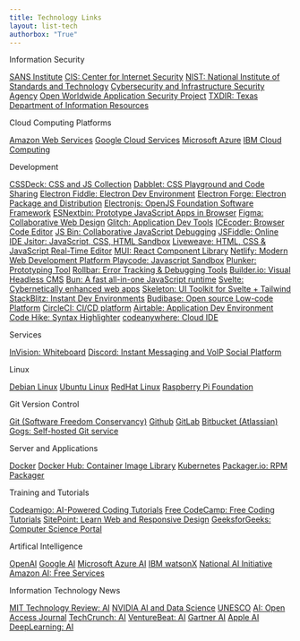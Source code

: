 ```yaml
---
title: Technology Links
layout: list-tech
authorbox: "True"
---
```

<div class="portfolio">

<div class="flex-container">
<div class="rsidebar-links" style="margin-top:0;">
<p>Information Security</p>
<a href="https://www.sans.org" alt="SANS">SANS Institute</a>
<a href="https://www.cisecurity.org" alt="CIS">CIS: Center for Internet Security</a> 
<a href="https://www.nist.gov" alt="NIST">NIST: National Institute of Standards and Technology</a>
<a href="https://www.cisa.gov" alt="CISA">Cybersecurity and Infrastructure Security Agency</a>
<a href="https://owasp.org/" alt="OWASP">Open Worldwide Application Security Project</a>
<a href="https://dir.texas.gov" alt="TXDIR">TXDIR: Texas Department of Information Resources</a>
<p>Cloud Computing Platforms</p>
<a href="https://aws.amazon.com" alt="AWS">Amazon Web Services</a>
<a href="https://cloud.google.com" alt="Google Cloud">Google Cloud Services</a>
<a href="https://azure.microsoft.com" alt="Microsoft Azure">Microsoft Azure</a>
<a href="https://www.ibm.com/cloud/compute" alt="IBM Cloud Computing">IBM Cloud Computing</a>
<p>Development</p> 
<a href="https://cssdeck.com/login" alt="CSSDeck:  CSS and JS Collection">CSSDeck: CSS and JS Collection</a>
<a href="https://dabblet.com/" alt="Dabblet: CSS Playground and Code Sharing Tool">Dabblet: CSS Playground and Code Sharing</a>
<a href="https://www.electronjs.org/fiddle" alt="Electron Fiddle: Electron Dev Environment">Electron Fiddle: Electron Dev Environment</a>
<a href="https://www.electronforge.io/" alt="Electron Forge: Package and Distributing Tool for Electron Apps">Electron Forge: Electron Package and Distribution</a>
<a href="https://www.electronjs.org/" alt="Electronjs:  OpenJS Foundation Software Framework">Electronjs:  OpenJS Foundation Software Framework</a>
<a href="https://esnextb.in/" alt="ESNextbin: Prototype JavaScript Apps in Browser">ESNextbin: Prototype JavaScript Apps in Browser</a>
<a href="https://www.figma.com/" alt="Figma: Collaborative Web Design">Figma: Collaborative Web Design</a>
<a href="https://glitch.com/" alt="Glitch: Application Dev Tools">Glitch: Application Dev Tools</a>
<a href="https://icecoder.net/" alt="ICEcoder: Browser Code Editor">ICEcoder: Browser Code Editor</a>
<a href="https://jsbin.com/?html,output" alt="JS Bin: Collaborative JavaScript Debugging">JS Bin: Collaborative JavaScript Debugging</a>
<a href="https://jsfiddle.net/" alt="JSFiddle: Online IDE ">JSFiddle: Online IDE </a>
<a href="https://jsitor.com/" alt="Jsitor:  JavaScript, CSS, HTML Sandbox">Jsitor:  JavaScript, CSS, HTML Sandbox</a>
<a href="https://liveweave.com/" alt="Liveweave: HTML, CSS & JavaScript Real-Time Editor">Liveweave: HTML, CSS & JavaScript Real-Time Editor</a>
<a href="https://mui.com/" alt="MUI: React Component Library">MUI: React Component Library</a>
<a href="https://app.netlify.com/teams/imagelessthought/overview" alt="Netlify: Modern Web Development Platform ">Netlify: Modern Web Development Platform </a>
<a href="https://playcode.io/" alt="Playcode: Javascript Sandbox">Playcode: Javascript Sandbox</a>
<a href="https://plnkr.co/" alt="Plunker: Prototyping Tool">Plunker: Prototyping Tool</a>
<a href="https://rollbar.com/" alt="Rollbar: Error Tracking & Debugging Tools">Rollbar: Error Tracking & Debugging Tools</a>
<a href="https://builder.io/app/onboarding/job-select" alt="Builder.io: Visual Headless CMS">Builder.io: Visual Headless CMS</a>
<a href="https://bun.sh/" alt="Bun: A fast all-in-one JavaScript runtime">Bun: A fast all-in-one JavaScript runtime</a>
<a href="https://svelte.dev/" alt="Svelte: Cybernetically enhanced web apps">Svelte: Cybernetically enhanced web apps</a>
<a href="https://www.skeleton.dev/" alt="Skeleton: UI Toolkit for Svelte + Tailwind">Skeleton: UI Toolkit for Svelte + Tailwind</a>
<a href="https://stackblitz.com/" alt="StackBlitz: Instant Dev Environments">StackBlitz: Instant Dev Environments</a>
<a href="https://budibase.com/" alt="Budibase: Open source Low-code Platform">Budibase: Open source Low-code Platform</a>
<a href="https://app.circleci.com/" alt="CircleCI: CI/CD platform">CircleCI: CI/CD platform</a>
<a href="https://www.airtable.com/" alt="Airtable: Application Dev Environment">Airtable: Application Dev Environment</a>
<a href="https://codehike.org/" alt="Code Hike: Syntax Highlighter">Code Hike: Syntax Highlighter</a>
<a href="https://dashboard.codeanywhere.com/" alt="codeanywhere: Cloud IDE">codeanywhere: Cloud IDE</a>
<p>Services</p>
<a href="https://www.invisionapp.com/" alt="InVision: Whiteboard">InVision: Whiteboard</a>
<a href="https://discord.com/" alt="Discord: Instant Messaging and VoIP Social Platform">Discord: Instant Messaging and VoIP Social Platform</a>
</div>
<div class="rsidebar-links" style="margin-top:0;">
<p>Linux</p>
<a href="https://www.debian.org" alt="Debian">Debian Linux</a>
<a href="https://ubuntu.com" alt="Ubuntu">Ubuntu Linux</a>
<a href="https://www.redhat.com" alt="RedHat">RedHat Linux</a>
<a href="https://www.raspberrypi.org" alt="Raspberry Pi">Raspberry Pi Foundation</a>
<p>Git Version Control</p>
<a href="https://git-scm.com" alt="Git Website">Git (Software Freedom Conservancy)</a>
<a href="https://github.com" alt="Github">Github</a>
<a href="https://gitlab.com" alt="GitLab">GitLab</a>
<a href="https://bitbucket.org" alt="Bitbucket">Bitbucket (Atlassian)</a> 
<a href="https://gogs.io/" alt="Gogs: Self-hosted Git service">Gogs: Self-hosted Git service</a>
<p>Server and Applications</p>
<a href="https://www.docker.com" alt="Docker Software">Docker</a>
<a href="https://hub.docker.com/" alt="Docker Hub: Container Image Library">Docker Hub: Container Image Library</a>
<a href="https://kubernetes.io" alt="Kubernetes">Kubernetes</a>
<a href="https://packager.io" alt="Packager.io: RPM Packager for Ruby, NodeJS, Python and Go">Packager.io: RPM Packager</a>
<p>Training and Tutorials</p>
<a href="https://codeamigo.dev/" alt="Codeamigo: AI-Powered Coding Tutorials">Codeamigo: AI-Powered Coding Tutorials</a>
<a href="https://www.freecodecamp.org/learn/" alt="Free CodeCamp: Free Coding Tutorials">Free CodeCamp: Free Coding Tutorials</a>
<a href="https://www.sitepoint.com/" alt="SitePoint: Learn HTML, CSS, JavaScript, PHP, UX & Responsive Design">SitePoint: Learn Web and Responsive Design</a>
<a href="https://www.geeksforgeeks.org/" alt="GeeksforGeeks: Computer Science Portal">GeeksforGeeks: Computer Science Portal</a>
<p>Artifical Intelligence</p>
<a href="https://openai.com" alt="OpenAI">OpenAI</a>
<a href="https://ai.google/" alt="GoogleAI">Google AI</a>
<a href="https://azure.microsoft.com/en-us/solutions/ai" alt="Azure AI">Microsoft Azure AI</a>
<a href="https://www.ibm.com/watsonx" alt="IBM watsonX">IBM watsonX</a>
<a href="https://www.ai.gov" alt="National AI Initiative">National AI Initiative</a>
<a href="https://www.ai.gov" alt="https://aws.amazon.com/free/machine-learning" alt="AWS Free AI">Amazon AI: Free Services</a>
<p>Information Technology News</p>
<a href="https://www.technologyreview.com/topic/artificial-intelligence" alt="MIT Tech Review: AI">MIT Technology Review: AI</a>
<a href="https://www.nvidia.com/en-us/ai-data-science/" alt="NVidia">NVIDIA AI and Data Science</a>
<a href="https://www.unesco.org/en/artificial-intelligence" alt="United Nations Educational, Scientific and Cultural Organization">UNESCO</a>
<a href="https://www.mdpi.com/journal/ai" alt="MDPI AI Journale">AI: Open Access Journal</a>
<a href="https://techcrunch.com/category/artificial-intelligence" alt="TechCrunch">TechCrunch: AI</a>
<a href="https://venturebeat.com/category/ai/" alt="VentureBeat">VentureBeat: AI</a>
<a href="https://www.gartner.com/en/topics/artificial-intelligence" alt="Gartner AI">Gartner AI</a>
<a href="https://appleinsider.com/inside/apple-ai" alt="Apple AI">Apple AI</a>
<a href="https://www.deeplearning.ai/" alt="Deeplearning AI">DeepLearning: AI</a>
</div>
</div>